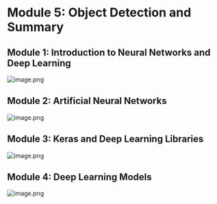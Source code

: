 

# Module 5: Object Detection and Summary
## Module 1: Introduction to Neural Networks and Deep Learning
![image.png](https://prod-files-secure.s3.us-west-2.amazonaws.com/03e82b26-cccb-4906-bb56-adabcbdc0655/a8d40bcb-c482-4026-8872-311e16b2dc63/image.png?X-Amz-Algorithm=AWS4-HMAC-SHA256&X-Amz-Content-Sha256=UNSIGNED-PAYLOAD&X-Amz-Credential=ASIAZI2LB466TK7SFVSV%2F20250206%2Fus-west-2%2Fs3%2Faws4_request&X-Amz-Date=20250206T010936Z&X-Amz-Expires=3600&X-Amz-Security-Token=IQoJb3JpZ2luX2VjEDgaCXVzLXdlc3QtMiJIMEYCIQDTgymOyE6sdpDyGkE5wuNflUzo5n20Z5q%2FYHXG%2BPwcZQIhAMiHJTnaE4oreNN50D1StjhZvLYiU9MdXgfzYzr6%2FknBKv8DCFEQABoMNjM3NDIzMTgzODA1Igw7hNWpHeWE9vbL8K0q3APY9Mj2Ai5uqgzjPR8W6wYvC1XmAVkDDWeTqNeH3SRbZJ8ALcFr4y5n3FngNJVyZiTc1BzgQov%2FkMr%2BLjn4mcONjEmrPeMDrrE85kcm2SAoWZOoPRxHCWHbeZ9e%2BOHJVkWe8sjokJYKMjlEPgEuVrWUCH8eJJHjgCK3clbri8OA1YKgk8ifBXr%2FkOkybbQmVBC90NczJeQTAqso%2Bgkh%2Fi77hM793yEdAUmaO0IW2oHt54KQhCdGo3%2BxF9v1djjQr%2BWGgfABV16Su6n20yD8LV0eTumHjPYkBBRgyivIm85mFyoBdD1cJGcesoIRWi0K1M%2BtiW3grbYmrKSK7fWIhSmzZm1dixGDVbV9iWE6hv%2FoWGyNPmcdXal1WrnzkLqB9ZT2AClmnVkPtIAMuf2OWZ0cDT7MSphZK4b%2BZwgmPS1j10RQhe6fOROn49wQqhh%2BUj3qiTXEmTKl0FuWKWJqQYddITstfN1vJdDX%2F4XrlD3axuAEIHSx1otLaMF81wUopl2yvrX%2B8FfUrqCvIX636XvgDzOVNLbdDppnx%2B%2F8AYAdL4ddEcnHKJU37LdMuSNR9bgbdH4z%2BlU2tMMBOivvLutwrrzlEO1CPESdMGTjbdFx2gtmdr5%2BrWpJyipzGjCc64%2B9BjqkAVQYpmIxyw94XvV9TjJ4w5kyq3DgodDdotg7RM655oje7XVsO7hULbrQbEAtaks8m98okmVNBU4SuWA1BEr7b3V6atRV4FzLEtN%2FcneKg7q9PUKyUG70uzV4qI8quVMOiOwlw1wXTyhoN7Uxsraf5KT0B%2BtOkUjnjwnGGFwVTx%2B9k%2B8pr0yRRbu9dKI1btGioYR35Pc69t%2FQJYOl4QTO40suoVyq&X-Amz-Signature=68c6a727f80641492ab7ec15b7503df8c6493081d0e5e30b32cfc543798b289a&X-Amz-SignedHeaders=host&x-id=GetObject)
## Module 2: Artificial Neural Networks
![image.png](https://prod-files-secure.s3.us-west-2.amazonaws.com/03e82b26-cccb-4906-bb56-adabcbdc0655/5157ca89-62da-41d9-a98f-6432b71047a9/image.png?X-Amz-Algorithm=AWS4-HMAC-SHA256&X-Amz-Content-Sha256=UNSIGNED-PAYLOAD&X-Amz-Credential=ASIAZI2LB466TK7SFVSV%2F20250206%2Fus-west-2%2Fs3%2Faws4_request&X-Amz-Date=20250206T010936Z&X-Amz-Expires=3600&X-Amz-Security-Token=IQoJb3JpZ2luX2VjEDgaCXVzLXdlc3QtMiJIMEYCIQDTgymOyE6sdpDyGkE5wuNflUzo5n20Z5q%2FYHXG%2BPwcZQIhAMiHJTnaE4oreNN50D1StjhZvLYiU9MdXgfzYzr6%2FknBKv8DCFEQABoMNjM3NDIzMTgzODA1Igw7hNWpHeWE9vbL8K0q3APY9Mj2Ai5uqgzjPR8W6wYvC1XmAVkDDWeTqNeH3SRbZJ8ALcFr4y5n3FngNJVyZiTc1BzgQov%2FkMr%2BLjn4mcONjEmrPeMDrrE85kcm2SAoWZOoPRxHCWHbeZ9e%2BOHJVkWe8sjokJYKMjlEPgEuVrWUCH8eJJHjgCK3clbri8OA1YKgk8ifBXr%2FkOkybbQmVBC90NczJeQTAqso%2Bgkh%2Fi77hM793yEdAUmaO0IW2oHt54KQhCdGo3%2BxF9v1djjQr%2BWGgfABV16Su6n20yD8LV0eTumHjPYkBBRgyivIm85mFyoBdD1cJGcesoIRWi0K1M%2BtiW3grbYmrKSK7fWIhSmzZm1dixGDVbV9iWE6hv%2FoWGyNPmcdXal1WrnzkLqB9ZT2AClmnVkPtIAMuf2OWZ0cDT7MSphZK4b%2BZwgmPS1j10RQhe6fOROn49wQqhh%2BUj3qiTXEmTKl0FuWKWJqQYddITstfN1vJdDX%2F4XrlD3axuAEIHSx1otLaMF81wUopl2yvrX%2B8FfUrqCvIX636XvgDzOVNLbdDppnx%2B%2F8AYAdL4ddEcnHKJU37LdMuSNR9bgbdH4z%2BlU2tMMBOivvLutwrrzlEO1CPESdMGTjbdFx2gtmdr5%2BrWpJyipzGjCc64%2B9BjqkAVQYpmIxyw94XvV9TjJ4w5kyq3DgodDdotg7RM655oje7XVsO7hULbrQbEAtaks8m98okmVNBU4SuWA1BEr7b3V6atRV4FzLEtN%2FcneKg7q9PUKyUG70uzV4qI8quVMOiOwlw1wXTyhoN7Uxsraf5KT0B%2BtOkUjnjwnGGFwVTx%2B9k%2B8pr0yRRbu9dKI1btGioYR35Pc69t%2FQJYOl4QTO40suoVyq&X-Amz-Signature=1ca75c10095c5aab85362ef5e856b7adac925a80f41d778ba79a0041543f4da3&X-Amz-SignedHeaders=host&x-id=GetObject)
## Module 3: Keras and Deep Learning Libraries
![image.png](https://prod-files-secure.s3.us-west-2.amazonaws.com/03e82b26-cccb-4906-bb56-adabcbdc0655/5089ce50-05f1-470d-ad42-42503bf1df5f/image.png?X-Amz-Algorithm=AWS4-HMAC-SHA256&X-Amz-Content-Sha256=UNSIGNED-PAYLOAD&X-Amz-Credential=ASIAZI2LB466TK7SFVSV%2F20250206%2Fus-west-2%2Fs3%2Faws4_request&X-Amz-Date=20250206T010936Z&X-Amz-Expires=3600&X-Amz-Security-Token=IQoJb3JpZ2luX2VjEDgaCXVzLXdlc3QtMiJIMEYCIQDTgymOyE6sdpDyGkE5wuNflUzo5n20Z5q%2FYHXG%2BPwcZQIhAMiHJTnaE4oreNN50D1StjhZvLYiU9MdXgfzYzr6%2FknBKv8DCFEQABoMNjM3NDIzMTgzODA1Igw7hNWpHeWE9vbL8K0q3APY9Mj2Ai5uqgzjPR8W6wYvC1XmAVkDDWeTqNeH3SRbZJ8ALcFr4y5n3FngNJVyZiTc1BzgQov%2FkMr%2BLjn4mcONjEmrPeMDrrE85kcm2SAoWZOoPRxHCWHbeZ9e%2BOHJVkWe8sjokJYKMjlEPgEuVrWUCH8eJJHjgCK3clbri8OA1YKgk8ifBXr%2FkOkybbQmVBC90NczJeQTAqso%2Bgkh%2Fi77hM793yEdAUmaO0IW2oHt54KQhCdGo3%2BxF9v1djjQr%2BWGgfABV16Su6n20yD8LV0eTumHjPYkBBRgyivIm85mFyoBdD1cJGcesoIRWi0K1M%2BtiW3grbYmrKSK7fWIhSmzZm1dixGDVbV9iWE6hv%2FoWGyNPmcdXal1WrnzkLqB9ZT2AClmnVkPtIAMuf2OWZ0cDT7MSphZK4b%2BZwgmPS1j10RQhe6fOROn49wQqhh%2BUj3qiTXEmTKl0FuWKWJqQYddITstfN1vJdDX%2F4XrlD3axuAEIHSx1otLaMF81wUopl2yvrX%2B8FfUrqCvIX636XvgDzOVNLbdDppnx%2B%2F8AYAdL4ddEcnHKJU37LdMuSNR9bgbdH4z%2BlU2tMMBOivvLutwrrzlEO1CPESdMGTjbdFx2gtmdr5%2BrWpJyipzGjCc64%2B9BjqkAVQYpmIxyw94XvV9TjJ4w5kyq3DgodDdotg7RM655oje7XVsO7hULbrQbEAtaks8m98okmVNBU4SuWA1BEr7b3V6atRV4FzLEtN%2FcneKg7q9PUKyUG70uzV4qI8quVMOiOwlw1wXTyhoN7Uxsraf5KT0B%2BtOkUjnjwnGGFwVTx%2B9k%2B8pr0yRRbu9dKI1btGioYR35Pc69t%2FQJYOl4QTO40suoVyq&X-Amz-Signature=2cfa080a0e10bda66f7ecddb1319d995eb281372396571b7fde49798ac51131b&X-Amz-SignedHeaders=host&x-id=GetObject)
## Module 4: Deep Learning Models
![image.png](https://prod-files-secure.s3.us-west-2.amazonaws.com/03e82b26-cccb-4906-bb56-adabcbdc0655/4e22fcb0-cfbc-4d28-b961-b9b8fde071f0/image.png?X-Amz-Algorithm=AWS4-HMAC-SHA256&X-Amz-Content-Sha256=UNSIGNED-PAYLOAD&X-Amz-Credential=ASIAZI2LB466TK7SFVSV%2F20250206%2Fus-west-2%2Fs3%2Faws4_request&X-Amz-Date=20250206T010936Z&X-Amz-Expires=3600&X-Amz-Security-Token=IQoJb3JpZ2luX2VjEDgaCXVzLXdlc3QtMiJIMEYCIQDTgymOyE6sdpDyGkE5wuNflUzo5n20Z5q%2FYHXG%2BPwcZQIhAMiHJTnaE4oreNN50D1StjhZvLYiU9MdXgfzYzr6%2FknBKv8DCFEQABoMNjM3NDIzMTgzODA1Igw7hNWpHeWE9vbL8K0q3APY9Mj2Ai5uqgzjPR8W6wYvC1XmAVkDDWeTqNeH3SRbZJ8ALcFr4y5n3FngNJVyZiTc1BzgQov%2FkMr%2BLjn4mcONjEmrPeMDrrE85kcm2SAoWZOoPRxHCWHbeZ9e%2BOHJVkWe8sjokJYKMjlEPgEuVrWUCH8eJJHjgCK3clbri8OA1YKgk8ifBXr%2FkOkybbQmVBC90NczJeQTAqso%2Bgkh%2Fi77hM793yEdAUmaO0IW2oHt54KQhCdGo3%2BxF9v1djjQr%2BWGgfABV16Su6n20yD8LV0eTumHjPYkBBRgyivIm85mFyoBdD1cJGcesoIRWi0K1M%2BtiW3grbYmrKSK7fWIhSmzZm1dixGDVbV9iWE6hv%2FoWGyNPmcdXal1WrnzkLqB9ZT2AClmnVkPtIAMuf2OWZ0cDT7MSphZK4b%2BZwgmPS1j10RQhe6fOROn49wQqhh%2BUj3qiTXEmTKl0FuWKWJqQYddITstfN1vJdDX%2F4XrlD3axuAEIHSx1otLaMF81wUopl2yvrX%2B8FfUrqCvIX636XvgDzOVNLbdDppnx%2B%2F8AYAdL4ddEcnHKJU37LdMuSNR9bgbdH4z%2BlU2tMMBOivvLutwrrzlEO1CPESdMGTjbdFx2gtmdr5%2BrWpJyipzGjCc64%2B9BjqkAVQYpmIxyw94XvV9TjJ4w5kyq3DgodDdotg7RM655oje7XVsO7hULbrQbEAtaks8m98okmVNBU4SuWA1BEr7b3V6atRV4FzLEtN%2FcneKg7q9PUKyUG70uzV4qI8quVMOiOwlw1wXTyhoN7Uxsraf5KT0B%2BtOkUjnjwnGGFwVTx%2B9k%2B8pr0yRRbu9dKI1btGioYR35Pc69t%2FQJYOl4QTO40suoVyq&X-Amz-Signature=1fca074c7544ee0be952ba941237e748cc19db5af3fd587f806a9306f4b56f65&X-Amz-SignedHeaders=host&x-id=GetObject)